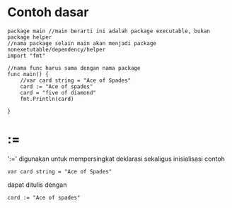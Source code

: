# Contoh dasar
```
package main //main berarti ini adalah package executable, bukan package helper
//nama package selain main akan menjadi package nonexetutable/dependency/helper
import "fmt"

//nama func harus sama dengan nama package
func main() {
	//var card string = "Ace of Spades"
	card := "Ace of spades"
	card = "five of diamond"
	fmt.Println(card)

}
```

# :=
':=' digunakan untuk mempersingkat deklarasi sekaligus inisialisasi
contoh 
```
var card string = "Ace of Spades"
```
dapat ditulis dengan 
```
card := "Ace of spades"
```

